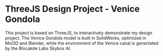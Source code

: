 # ThreeJS Design Project - Venice Gondola

This project is based on ThreeJS, to interactively demonstrate my design project. The Venice Gondola model is built in SolidWorks, optimized in MoI3D and Blender, while the environment of the Venice canal is genertated by the Blocakde Labs Skybox AI.
